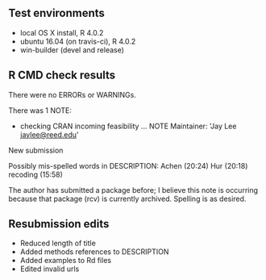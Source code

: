 ## Test environments
* local OS X install, R 4.0.2
* ubuntu 16.04 (on travis-ci), R 4.0.2
* win-builder (devel and release)

## R CMD check results
There were no ERRORs or WARNINGs. 

There was 1 NOTE:

  * checking CRAN incoming feasibility ... NOTE
  Maintainer: 'Jay Lee <jaylee@reed.edu>'
  
  New submission
  
  Possibly mis-spelled words in DESCRIPTION:
    Achen (20:24)
    Hur (20:18)
    recoding (15:58)

The author has submitted a package before; I believe this note is occurring because that package (rcv) is currently archived. Spelling is as desired.

## Resubmission edits
* Reduced length of title
* Added methods references to DESCRIPTION
* Added examples to Rd files
* Edited invalid urls
